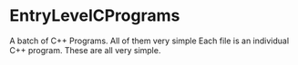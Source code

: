 # EntryLevelCPrograms
A batch of C++ Programs. All of them very simple
Each file is an individual C++ program. These are all very simple.
